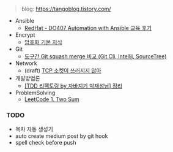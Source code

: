 > blog: https://tangoblog.tistory.com/

* Ansible
  * [RedHat - DO407 Automation with Ansible 교육 후기](/ansible/DO407_Automation_with_Ansible.md)
* Encrypt
  * [암호화 기본 지식](/encrypt/draft.basic_encrypt.md)
* Git
  * [도구간 Git squash merge 비교 (Git Cli, Intellij, SourceTree)](/git/git_squash_merge_part1.md)
* Network
  * (draft) [TCP 소켓이 쓰러지지 않아](/network/draft.TCP_소켓이_쓰러지지않아)
* 개발방법론
  * [[TDD 리팩토링 by 자바지기 박재성님] 정리](/개발방법론/TDD_by_javajigi.md)
* ProblemSolving
  * [LeetCode 1. Two Sum](/problem_solving/LeetCode_1_TWO_SUM.md)

### TODO

* 목차 자동 생성기
* auto create medium post by git hook
* spell check before push
